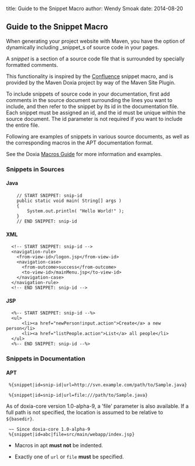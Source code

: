 title: Guide to the Snippet Macro
author: Wendy Smoak
date: 2014-08-20

<!--
Licensed to the Apache Software Foundation (ASF) under one
or more contributor license agreements.  See the NOTICE file
distributed with this work for additional information
regarding copyright ownership.  The ASF licenses this file
to you under the Apache License, Version 2.0 (the
"License"); you may not use this file except in compliance
with the License.  You may obtain a copy of the License at

    http://www.apache.org/licenses/LICENSE-2.0

Unless required by applicable law or agreed to in writing,
software distributed under the License is distributed on an
"AS IS" BASIS, WITHOUT WARRANTIES OR CONDITIONS OF ANY
KIND, either express or implied.  See the License for the
specific language governing permissions and limitations
under the License.
-->
<!--  @todo dennisl: We should drop this document and refer to the macros page in the Doxia site -->
## Guide to the Snippet Macro

 When generating your project website with Maven, you have the option of dynamically including _snippet_s of source code in your pages.

 A _snippet_ is a section of a source code file that is surrounded by specially formatted comments.

 This functionality is inspired by the [Confluence](http://www.atlassian.com/software/confluence/) snippet macro, and is provided by the Maven Doxia project by way of the Maven Site Plugin.

 To include snippets of source code in your documentation, first add comments in the source document surrounding the lines you want to include, and then refer to the snippet by its id in the documentation file. Each snippet must be assigned an id, and the id must be unique within the source document. The id parameter is not required if you want to include the entire file.

 Following are examples of snippets in various source documents, as well as the corresponding macros in the APT documentation format.

 See the Doxia [Macros Guide](/doxia/macros/index.html#snippet-macro) for more information and examples.

### Snippets in Sources

#### Java

```
    // START SNIPPET: snip-id
    public static void main( String[] args )
    {
        System.out.println( "Hello World!" );
    }
    // END SNIPPET: snip-id
```

#### XML

```
  <!-- START SNIPPET: snip-id -->
  <navigation-rule>
    <from-view-id>/logon.jsp</from-view-id>
    <navigation-case>
      <from-outcome>success</from-outcome>
      <to-view-id>/mainMenu.jsp</to-view-id>
    </navigation-case>
  </navigation-rule>
  <!-- END SNIPPET: snip-id -->
```

#### JSP

```
  <%-- START SNIPPET: snip-id --%>
  <ul>
      <li><a href="newPerson!input.action">Create</a> a new person</li>
      <li><a href="listPeople.action">List</a> all people</li>
  </ul>
  <%-- END SNIPPET: snip-id --%>
```

### Snippets in Documentation

#### APT

```
 %{snippet|id=snip-id|url=http://svn.example.com/path/to/Sample.java}

 %{snippet|id=snip-id|url=file:///path/to/Sample.java}
```

 As of doxia-core version 1.0-alpha-9, a 'file' parameter is also available. If a full path is not specified, the location is assumed to be relative to `${basedir}`.

```
 ~~ Since doxia-core 1.0-alpha-9
 %{snippet|id=abc|file=src/main/webapp/index.jsp}
```

- Macros in apt **must not** be indented.

- Exactly one of `url` or `file` **must** be specified.
